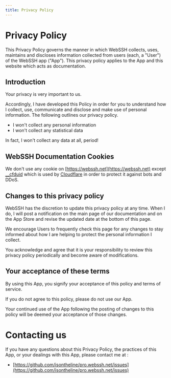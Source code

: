 ```yaml
---
title: Privacy Policy
---
```


# Privacy Policy
This Privacy Policy governs the manner in which WebSSH collects, uses, maintains and discloses information collected from users (each, a "User") of the WebSSH app ("App"). This privacy policy applies to the App and this website which acts as documentation.

## Introduction 
Your privacy is very important to us. 

Accordingly, I have developed this Policy in order for you to understand how I collect, use, communicate and disclose and make use of personal information. The following outlines our privacy policy. 

* I won't collect any personal information
* I won't collect any statistical data

In fact, I won't collect any data at all, period!

## WebSSH Documentation Cookies
We don't use any cookie on [https://webssh.net](https://webssh.net) except [__cfduid](https://support.cloudflare.com/hc/en-us/articles/200170156-Understanding-the-Cloudflare-Cookies) which is used by [Cloudflare](https://www.cloudflare.com) in order to protect it against bots and DDoS.

## Changes to this privacy policy
WebSSH has the discretion to update this privacy policy at any time. When I do, I will post a notification on the main page of our documentation and on the App Store and revise the updated date at the bottom of this page. 

We encourage Users to frequently check this page for any changes to stay informed about how I are helping to protect the personal information I collect. 

You acknowledge and agree that it is your responsibility to review this privacy policy periodically and become aware of modifications.

## Your acceptance of these terms
By using this App, you signify your acceptance of this policy and terms of service. 

If you do not agree to this policy, please do not use our App. 

Your continued use of the App following the posting of changes to this policy will be deemed your acceptance of those changes.

# Contacting us
If you have any questions about this Privacy Policy, the practices of this App, or your dealings with this App, please contact me at :

* [https://github.com/isontheline/pro.webssh.net/issues](https://github.com/isontheline/pro.webssh.net/issues)